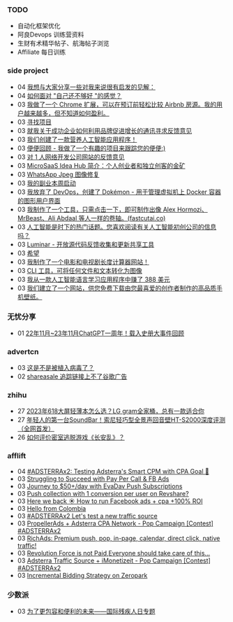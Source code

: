 ### TODO
-  自动化框架优化
-  阿良Devops 训练营资料
-  生财有术精华帖子、航海帖子浏览
-  Affiliate 每日训练

### side project
<!-- sideproject:START -->
-  04 [我想与大家分享一些对我来说很有启发的见解：](https://www.reddit.com/r/SideProject/comments/18a51g6/wanted_to_share_some_insights_that_have_really/)
-  04 [如何面对 &quot;自己还不够好 &quot;的感觉？](https://www.reddit.com/r/SideProject/comments/18a659q/how_to_deal_with_the_feeling_that_you_are_not/)
-  03 [我做了一个 Chrome 扩展，可以在预订前轻松比较 Airbnb 房源。我的用户越来越多，但不知道如何盈利。](https://www.reddit.com/r/SideProject/comments/18a3pau/i_made_a_chrome_extension_to_easily_compare/)
-  03 [寻找项目](https://www.reddit.com/r/SideProject/comments/18a2pmo/looking_for_a_project/)
-  03 [就我关于成功企业如何利用品牌促进增长的通讯寻求反馈意见](https://www.reddit.com/r/SideProject/comments/18a2e5w/looking_for_feedback_on_my_newsletter_on_how/)
-  03 [我们创建了一款营养人工智能应用程序！](https://www.reddit.com/r/SideProject/comments/189u5ka/we_created_a_nutrition_ai_app/)
-  03 [便便回顾 - 我做了一个有趣的项目来跟踪您的便便:&rpar;](https://www.reddit.com/r/SideProject/comments/18a1ber/the_poo_review_i_made_a_fun_project_to_track_your/)
-  03 [对 1 人网络开发公司网站的反馈意见](https://www.reddit.com/r/SideProject/comments/189yuyc/feedback_on_1man_web_dev_agency_website/)
-  03 [MicroSaaS Idea Hub 简介：个人创业者和独立创客的金矿](https://www.reddit.com/r/SideProject/comments/18a01w3/introducing_microsaas_idea_hub_a_goldmine_for/)
-  03 [WhatsApp Jpeg 图像修复](https://www.reddit.com/r/SideProject/comments/189z7e4/whatsapp_jpeg_image_repair/)
-  03 [我的副业本周启动](https://www.reddit.com/r/SideProject/comments/189xmo6/my_side_project_launched_this_week/)
-  03 [我放弃了 DevOps，创建了 Dokémon - 用于管理虚拟机上 Docker 容器的图形用户界面](https://www.reddit.com/r/SideProject/comments/189xcv3/i_quit_devops_and_made_dok%C3%A9mon_a_gui_for_managing/)
-  03 [我制作了一个工具，只需点击一下，即可制作出像 Alex Hormozi、MrBeast、Ali Abdaal 等人一样的卷轴。&lpar;fastcutai.co&rpar;](https://www.reddit.com/r/SideProject/comments/189rbj4/i_made_a_tool_to_create_reels_like_alex_hormozi/)
-  03 [人工智能是时下的热门话题。您喜欢阅读有关人工智能初创公司的信息吗？](https://www.reddit.com/r/SideProject/comments/189vmgx/ai_is_a_hot_topic_nowadays_do_you_like_reading/)
-  03 [Luminar - 开放源代码反馈收集和更新共享工具](https://www.reddit.com/r/SideProject/comments/189vhy4/luminar_open_source_feedback_collection_and/)
-  03 [希望](https://www.reddit.com/r/SideProject/comments/189rpti/hope/)
-  03 [我制作了一个电影和电视剧长度计算器网站！](https://github.com/mehmetkahya0/TV-Series-Length-Calculator)
-  03 [CLI 工具，可将任何文件和文本转化为图像](https://old.reddit.com/r/golang/comments/1892qcy/a_cli_tool_that_turns_any_file_and_text_into_an/)
-  03 [我从一款人工智能语言学习应用程序中赚了 388 美元](https://www.reddit.com/r/SideProject/comments/189shc3/i_made_388_from_an_ai_language_learning_app/)
-  03 [我们建立了一个网站，供您免费下载由您最喜爱的创作者制作的高品质手机壁纸。](https://www.reddit.com/r/SideProject/comments/189s4hp/we_made_a_website_to_download_highquality_curated/)<!-- sideproject:END -->


### 无忧分享
<!-- ruyo:START -->
-  01 [22年11月~23年11月ChatGPT一周年！载入史册大事件回顾](https://51.ruyo.net/18557.html)<!-- ruyo:END -->

### advertcn
<!-- advertcn:START -->
-  03 [这是不是被植入病毒了？](https://www.advertcn.com/forum.php?mod=viewthread&tid=113169)
-  02 [shareasale 追踪链接上不了谷歌广告](https://www.advertcn.com/forum.php?mod=viewthread&tid=113167)<!-- advertcn:END -->

### zhihu
<!-- zhihu:START -->
-  27 [2023年618大屏轻薄本怎么选？LG gram全家桶，总有一款适合你](http://zhuanlan.zhihu.com/p/632641888?utm_campaign=rss&utm_medium=rss&utm_source=rss&utm_content=title)
-  27 [年轻人的第一台SoundBar！索尼轻巧型全景声回音壁HT-S2000深度评测（全网首发）](http://zhuanlan.zhihu.com/p/630990296?utm_campaign=rss&utm_medium=rss&utm_source=rss&utm_content=title)
-  26 [如何评价密室逃脱游戏《长安乱》？](http://www.zhihu.com/question/563950552/answer/3045961312?utm_campaign=rss&utm_medium=rss&utm_source=rss&utm_content=title)<!-- zhihu:END -->

### afflift
<!-- afflift:START -->
-  04 [#ADSTERRAx2: Testing Adsterra&#39;s Smart CPM with CPA Goal 🚀](https://afflift.com/f/threads/adsterrax2-testing-adsterras-smart-cpm-with-cpa-goal-%F0%9F%9A%80.12059/)
-  03 [Struggling to Succeed with Pay Per Call &amp; FB Ads](https://afflift.com/f/threads/struggling-to-succeed-with-pay-per-call-fb-ads.12180/)
-  03 [Journey to $50+/day with EvaDav Push Subscriptions](https://afflift.com/f/threads/journey-to-50-day-with-evadav-push-subscriptions.11899/)
-  03 [Push collection with 1 conversion per user on Revshare?](https://afflift.com/f/threads/push-collection-with-1-conversion-per-user-on-revshare.12177/)
-  03 [Here we back ☀️ How to run Facebook ads + cpa +100% ROI](https://afflift.com/f/threads/here-we-back-%E2%98%80%EF%B8%8F-how-to-run-facebook-ads-cpa-100-roi.12146/)
-  03 [Hello from Colombia](https://afflift.com/f/threads/hello-from-colombia.12114/)
-  03 [#ADSTERRAx2 Let&#39;s test a new traffic source](https://afflift.com/f/threads/adsterrax2-lets-test-a-new-traffic-source.12120/)
-  03 [PropellerAds + Adsterra CPA Network - Pop Campaign [Contest] #ADSTERRAx2](https://afflift.com/f/threads/propellerads-adsterra-cpa-network-pop-campaign-contest-adsterrax2.12144/)
-  03 [RichAds: Premium push, pop, in-page, calendar, direct click, native traffic!](https://afflift.com/f/threads/richads-premium-push-pop-in-page-calendar-direct-click-native-traffic.991/)
-  03 [Revolution Force is not Paid,Everyone should take care of this...](https://afflift.com/f/threads/revolution-force-is-not-paid-everyone-should-take-care-of-this.12184/)
-  03 [Adsterra Traffic Source + iMonetizeit - Pop Campaign [Contest] #ADSTERRAx2](https://afflift.com/f/threads/adsterra-traffic-source-imonetizeit-pop-campaign-contest-adsterrax2.12143/)
-  03 [Incremental Bidding Strategy on Zeropark](https://afflift.com/f/threads/incremental-bidding-strategy-on-zeropark.3629/)<!-- afflift:END -->

### 少数派
<!-- sspai:START -->
-  03 [为了更包容和便利的未来——国际残疾人日专题](https://sspai.com/post/70270)<!-- sspai:END -->
